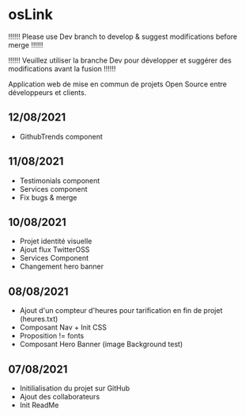 # osLink

!!!!!! Please use Dev branch to develop & suggest modifications before merge !!!!!!

!!!!!! Veuillez utiliser la branche Dev pour développer et suggérer des modifications avant la fusion !!!!!!

Application web de mise en commun de projets Open Source entre développeurs et clients.

12/08/2021
---------------------------------------------
  - GithubTrends component

11/08/2021
---------------------------------------------
  - Testimonials component
  - Services component 
  - Fix bugs & merge 

10/08/2021
---------------------------------------------
  - Projet identité visuelle
  - Ajout flux TwitterOSS
  - Services Component
  - Changement hero banner
  

08/08/2021 
---------------------------------------------
  - Ajout d'un compteur d'heures pour tarification en fin de projet (heures.txt)
  - Composant Nav + Init CSS 
  - Proposition != fonts
  - Composant Hero Banner (image Background test)


07/08/2021
---------------------------------------------
  - Initilialisation du projet sur GitHub
  - Ajout des collaborateurs
  - Init ReadMe 
